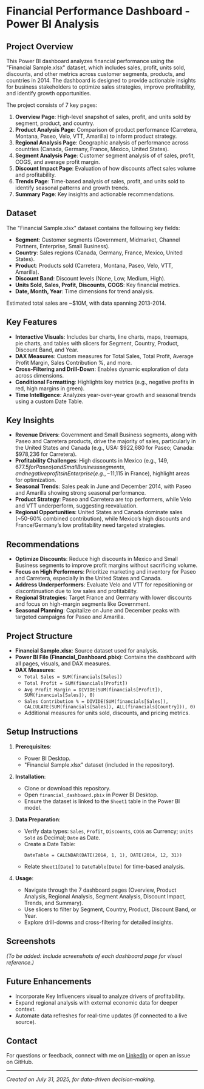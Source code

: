 # Financial Performance Dashboard - Power BI Analysis

## Project Overview
This Power BI dashboard analyzes financial performance using the "Financial Sample.xlsx" dataset, which includes sales, profit, units sold, discounts, and other metrics across customer segments, products, and countries in 2014. The dashboard is designed to provide actionable insights for business stakeholders to optimize sales strategies, improve profitability, and identify growth opportunities.

The project consists of 7 key pages:
1. **Overview Page**: High-level snapshot of sales, profit, and units sold by segment, product, and country.
2. **Product Analysis Page**: Comparison of product performance (Carretera, Montana, Paseo, Velo, VTT, Amarilla) to inform product strategy.
3. **Regional Analysis Page**: Geographic analysis of performance across countries (Canada, Germany, France, Mexico, United States).
4. **Segment Analysis Page**: Customer segment analysis of of sales, profit, COGS, and average profit margin.
5. **Discount Impact Page**: Evaluation of how discounts affect sales volume and profitability.
6. **Trends Page**: Time-based analysis of sales, profit, and units sold to identify seasonal patterns and growth trends.
7. **Summary Page**: Key insights and actionable recommendations.

## Dataset
The "Financial Sample.xlsx" dataset contains the following key fields:
- **Segment**: Customer segments (Government, Midmarket, Channel Partners, Enterprise, Small Business).
- **Country**: Sales regions (Canada, Germany, France, Mexico, United States).
- **Product**: Products sold (Carretera, Montana, Paseo, Velo, VTT, Amarilla).
- **Discount Band**: Discount levels (None, Low, Medium, High).
- **Units Sold, Sales, Profit, Discounts, COGS**: Key financial metrics.
- **Date, Month, Year**: Time dimensions for trend analysis.

Estimated total sales are ~$10M, with data spanning 2013-2014.

## Key Features
- **Interactive Visuals**: Includes bar charts, line charts, maps, treemaps, pie charts, and tables with slicers for Segment, Country, Product, Discount Band, and Year.
- **DAX Measures**: Custom measures for Total Sales, Total Profit, Average Profit Margin, Sales Contribution %, and more.
- **Cross-Filtering and Drill-Down**: Enables dynamic exploration of data across dimensions.
- **Conditional Formatting**: Highlights key metrics (e.g., negative profits in red, high margins in green).
- **Time Intelligence**: Analyzes year-over-year growth and seasonal trends using a custom Date Table.

## Key Insights
- **Revenue Drivers**: Government and Small Business segments, along with Paseo and Carretera products, drive the majority of sales, particularly in the United States and Canada (e.g., USA: $922,680 for Paseo; Canada: $978,236 for Carretera).
- **Profitability Challenges**: High discounts in Mexico (e.g., $149,677.5 for Paseo) and Small Business segments, and negative profits in Enterprise (e.g., -$11,115 in France), highlight areas for optimization.
- **Seasonal Trends**: Sales peak in June and December 2014, with Paseo and Amarilla showing strong seasonal performance.
- **Product Strategy**: Paseo and Carretera are top performers, while Velo and VTT underperform, suggesting reevaluation.
- **Regional Opportunities**: United States and Canada dominate sales (~50-60% combined contribution), while Mexico’s high discounts and France/Germany’s low profitability need targeted strategies.

## Recommendations
- **Optimize Discounts**: Reduce high discounts in Mexico and Small Business segments to improve profit margins without sacrificing volume.
- **Focus on High Performers**: Prioritize marketing and inventory for Paseo and Carretera, especially in the United States and Canada.
- **Address Underperformers**: Evaluate Velo and VTT for repositioning or discontinuation due to low sales and profitability.
- **Regional Strategies**: Target France and Germany with lower discounts and focus on high-margin segments like Government.
- **Seasonal Planning**: Capitalize on June and December peaks with targeted campaigns for Paseo and Amarilla.

## Project Structure
- **Financial Sample.xlsx**: Source dataset used for analysis.
- **Power BI File (Financial_Dashboard.pbix)**: Contains the dashboard with all pages, visuals, and DAX measures.
- **DAX Measures**:
  - `Total Sales = SUM(financials[Sales])`
  - `Total Profit = SUM(financials[Profit])`
  - `Avg Profit Margin = DIVIDE(SUM(financials[Profit]), SUM(financials[Sales]), 0)`
  - `Sales Contribution % = DIVIDE(SUM(financials[Sales]), CALCULATE(SUM(financials[Sales]), ALL(financials[Country])), 0)`
  - Additional measures for units sold, discounts, and pricing metrics.

## Setup Instructions
1. **Prerequisites**:
   - Power BI Desktop.
   - "Financial Sample.xlsx" dataset (included in the repository).

2. **Installation**:
   - Clone or download this repository.
   - Open `financial_dashboard.pbix` in Power BI Desktop.
   - Ensure the dataset is linked to the `Sheet1` table in the Power BI model.

3. **Data Preparation**:
   - Verify data types: `Sales`, `Profit`, `Discounts`, `COGS` as Currency; `Units Sold` as Decimal; `Date` as Date.
   - Create a Date Table:
     ```DAX
     DateTable = CALENDAR(DATE(2014, 1, 1), DATE(2014, 12, 31))
     ```
   - Relate `Sheet1[Date]` to `DateTable[Date]` for time-based analysis.

4. **Usage**:
   - Navigate through the 7 dashboard pages (Overview, Product Analysis, Regional Analysis, Segment Analysis, Discount Impact, Trends, and Summary).
   - Use slicers to filter by Segment, Country, Product, Discount Band, or Year.
   - Explore drill-downs and cross-filtering for detailed insights.

## Screenshots
*(To be added: Include screenshots of each dashboard page for visual reference.)*

## Future Enhancements
- Incorporate Key Influencers visual to analyze drivers of profitability.
- Expand regional analysis with external economic data for deeper context.
- Automate data refreshes for real-time updates (if connected to a live source).

## Contact
For questions or feedback, connect with me on [LinkedIn](https://www.linkedin.com/in/bobby-waitung-lo) or open an issue on GitHub.

---

*Created on July 31, 2025, for data-driven decision-making.*
